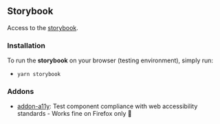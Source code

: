 ## Storybook

Access to the [storybook](https://pass-culture.github.io/pass-culture-app-native).

### Installation

To run the **storybook** on your browser (testing environment), simply run:

- `yarn storybook`

### Addons

- [addon-a11y](https://storybook.js.org/addons/@storybook/addon-a11y): Test component compliance with web accessibility standards - Works fine on Firefox only 🦊
